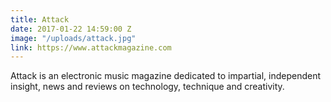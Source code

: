 ```yaml
---
title: Attack
date: 2017-01-22 14:59:00 Z
image: "/uploads/attack.jpg"
link: https://www.attackmagazine.com
---
```


Attack is an electronic music magazine dedicated to impartial, independent insight, news and reviews on technology, technique and creativity.